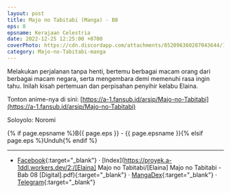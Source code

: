 ```yaml
---
layout: post
title: Majo no Tabitabi (Manga) - B8
eps: 8
epsname: Kerajaan Celestria
date: 2022-12-25 12:25:00 +0700
coverPhoto: https://cdn.discordapp.com/attachments/852096360287043644/1075786894505410570/bab8.png
category: Majo-no-Tabitabi-manga
---
```


Melakukan perjalanan tanpa henti, bertemu berbagai macam orang dari berbagai macam negara, serta mengembara demi memenuhi rasa ingin tahu. Inilah kisah pertemuan dan perpisahan penyihir kelabu Elaina.

Tonton anime-nya di sini: [https://a-1.fansub.id/arsip/Majo-no-Tabitabi](https://a-1.fansub.id/arsip/Majo-no-Tabitabi)

Soloyolo: Noromi

{% if page.epsname %}B{{ page.eps }} - {{ page.epsname }}{% elsif page.eps %}Unduh{% endif %}

---
- [Facebook](https://www.facebook.com/a1fansub/posts/pfbid0TogG1CrGibEBqSoYC9Z9TK2sLPCayxLwCoUqJUqd7jVZhf21z55U2TRJpa7mainWl){:target="_blank"} &middot; [Index](https://proyek.a-1ddl.workers.dev/2:/[Elaina] Majo no Tabitabi/[Elaina] Majo no Tabitabi - Bab 08 [Digital].pdf){:target="_blank"} &middot; [MangaDex](https://mangadex.org/chapter/97e33f60-3fc2-46ed-b298-8096c4dcb678){:target="_blank"} &middot; [Telegram](https://t.me/a1fansubweeklies/225){:target="_blank"}